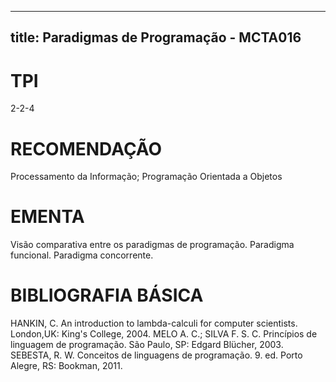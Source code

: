 
---
title: Paradigmas de Programação - MCTA016 
---

# TPI

2-2-4

# RECOMENDAÇÃO

Processamento da Informação; Programação Orientada a Objetos

# EMENTA

Visão comparativa entre os paradigmas de programação. Paradigma funcional. Paradigma concorrente.

# BIBLIOGRAFIA BÁSICA

HANKIN, C. An introduction to lambda-calculi for computer scientists. London,UK: King's College, 2004.
MELO A. C.; SILVA F. S. C. Princípios de linguagem de programação. São Paulo, SP: Edgard Blücher, 2003.
SEBESTA, R. W. Conceitos de linguagens de programação. 9. ed. Porto Alegre, RS: Bookman, 2011.
        